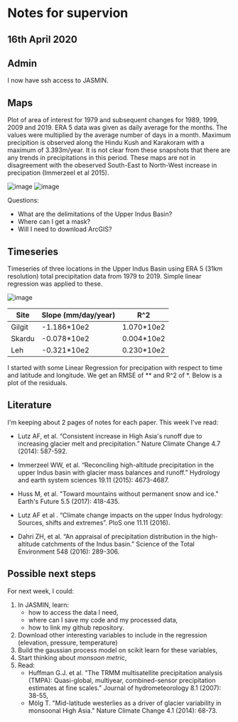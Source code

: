 # Notes for supervion

## 16th April 2020

## Admin

I now have ssh access to JASMIN.

## Maps

Plot of area of interest for 1979 and subsequent changes for 1989, 1999, 2009 and 2019. ERA 5 data was given as daily average for the months. The values were multiplied by the average number of days in a month. Maximum precipition is observed along the Hindu Kush and Karakoram with a maximum of 3.393m/year. It is not clear from these snapshots that there are any trends in precipitations in this period. These maps are not in disagreement with the obeserved South-East to North-West increase in precipation (Immerzeel et al 2015).

![image](https://dl.dropboxusercontent.com/s/pmpgnvzauz1b9oi/Screenshot%202020-04-14%20at%2011.42.16.png?dl=0)
![image](https://dl.dropboxusercontent.com/s/vuxebh0liql4uvg/Screenshot%202020-04-13%20at%2018.46.37.png?dl=0)

Questions:

* What are the delimitations of the Upper Indus Basin?
* Where can I get a mask?
* Will I need to download ArcGIS?

## Timeseries

Timeseries of three locations in the Upper Indus Basin using ERA 5 (31km resolution) total precipitation data from 1979 to 2019. Simple linear regression was applied to these.

![image](https://dl.dropboxusercontent.com/s/gi0uh2y0lsjw9l1/Screenshot%202020-04-11%20at%2016.21.24.png?dl=0)

| Site | Slope (mm/day/year) | R^2 |
| ---- | ------------------- | --- |
| Gilgit | -1.186*10e2 | 1.070*10e2 |
| Skardu | -0.078*10e2 | 0.004*10e2 |
| Leh | -0.321*10e2 | 0.230*10e2 |

I started with some Linear Regression for precipation with respect to time and latitude and longitude. We get an RMSE of ** and R^2 of *. Below is a plot of the residuals.

## Literature

I'm keeping about 2 pages of notes for each paper. This week I've read:

* Lutz AF, et al. “Consistent increase in High Asia's runoff due to increasing glacier melt and precipitation.” Nature Climate Change 4.7 (2014): 587-592.

* Immerzeel WW, et al. “Reconciling high-altitude precipitation in the upper Indus basin with glacier mass balances and runoff.” Hydrology and earth system sciences 19.11 (2015): 4673-4687.

* Huss M, et al. "Toward mountains without permanent snow and ice." Earth's Future 5.5 (2017): 418-435.

* Lutz AF et al . “Climate change impacts on the upper Indus hydrology: Sources, shifts and extremes”. PloS one 11.11 (2016).

* Dahri ZH, et al. “An appraisal of precipitation distribution in the high-altitude catchments of the Indus basin.” Science of the Total Environment 548 (2016): 289-306.

## Possible next steps

For next week, I could:

1. In JASMIN, learn:
    * how to access the data I need,
    * where can I save my code and my processed data, 
    * how to link my github repository.
2. Download other interesting variables to include in the regression (elevation, pressure, temperature)
3. Build the gaussian process model on scikit learn for these variables,
4. Start thinking about _monsoon metric_,
5. Read:
    * Huffman G.J. et al. "The TRMM multisatellite precipitation analysis (TMPA): Quasi-global, multiyear, combined-sensor precipitation estimates at fine scales." Journal of hydrometeorology 8.1 (2007): 38-55,
    * Mölg T. "Mid-latitude westerlies as a driver of glacier variability in monsoonal High Asia." Nature Climate Change 4.1 (2014): 68-73.
